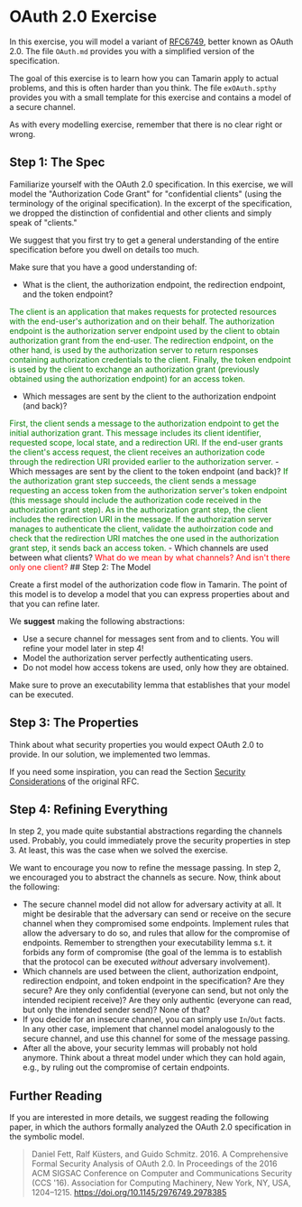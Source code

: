 # OAuth 2.0 Exercise

In this exercise, you will model a variant of [RFC6749](https://www.rfc-editor.org/rfc/rfc6749), better known as OAuth 2.0.
The file `OAuth.md` provides you with a simplified version of the specification.

The goal of this exercise is to learn how you can Tamarin apply to actual problems, and this is often harder than you think.
The file `exOAuth.spthy` provides you with a small template for this exercise and contains a model of a secure channel.

As with every modelling exercise, remember that there is no clear right or wrong.

## Step 1: The Spec

Familiarize yourself with the OAuth 2.0 specification.
In this exercise, we will model the "Authorization Code Grant" for "confidential clients" (using the terminology of the original specification).
In the excerpt of the specification, we dropped the distinction of confidential and other clients and simply speak of "clients."

We suggest that you first try to get a general understanding of the entire specification before you dwell on details too much.

Make sure that you have a good understanding of:

- What is the client, the authorization endpoint, the redirection endpoint, and the token endpoint?
<span style="color:green">
The client is an application that makes requests for protected resources with the end-user's authorization and on their behalf. The authorization endpoint is the authorization server endpoint used by the client to obtain authorization grant from the end-user. The redirection endpoint, on the other hand, is used by the authorization server to return responses containing authorization credentials to the client. Finally, the token endpoint is used by the client to exchange an authorization grant (previously obtained using the authorization endpoint) for an access token.  
</span>

- Which messages are sent by the client to the authorization endpoint (and back)?
<span style="color:green">
First, the client sends a message to the authorization endpoint to get the initial authorization grant. This message includes its client identifier, requested scope, local state, and a redirection URI. If the end-user grants the client's access request, the client receives an authorization code through the redirection URI provided earlier to the authorization server. 
</span>
- Which messages are sent by the client to the token endpoint (and back)?
<span style="color:green">
If the authorization grant step succeeds, the client sends a message requesting an access token from the authorization server's token endpoint (this message should include the authorization code received in the authorization grant step). As in the authorization grant step, the client includes the redirection URI in the message. If the authorization server manages to authenticate the client, validate the authoirzation code and check that the redirection URI matches the one used in the authorization grant step, it sends back an access token.
</span>
- Which channels are used between what clients?
<span style="color:red">
What do we mean by what channels? And isn't there only one client?
</span>
## Step 2: The Model

Create a first model of the authorization code flow in Tamarin.
The point of this model is to develop a model that you can express properties about and that you can refine later.

We **suggest** making the following abstractions:

- Use a secure channel for messages sent from and to clients.
You will refine your model later in step 4!
- Model the authorization server perfectly authenticating users.
- Do not model how access tokens are used, only how they are obtained.

Make sure to prove an executability lemma that establishes that your model can be executed.

## Step 3: The Properties

Think about what security properties you would expect OAuth 2.0 to provide.
In our solution, we implemented two lemmas.

If you need some inspiration, you can read the Section [Security Considerations](https://www.rfc-editor.org/rfc/rfc6749#section-10) of the original RFC.

## Step 4: Refining Everything

In step 2, you made quite substantial abstractions regarding the channels used.
Probably, you could immediately prove the security properties in step 3.
At least, this was the case when we solved the exercise.

We want to encourage you now to refine the message passing.
In step 2, we encouraged you to abstract the channels as secure.
Now, think about the following:

- The secure channel model did not allow for adversary activity at all.
It might be desirable that the adversary can send or receive on the secure channel when they compromised some endpoints.
Implement rules that allow the adversary to do so, and rules that allow for the compromise of endpoints.
Remember to strengthen your executability lemma s.t. it forbids any form of compromise (the goal of the lemma is to establish that the protocol can be executed *without* adversary involvement).
- Which channels are used between the client, authorization endpoint, redirection endpoint, and token endpoint in the specification?
Are they secure?
Are they only confidential (everyone can send, but not only the intended recipient receive)?
Are they only authentic (everyone can read, but only the intended sender send)?
None of that?
- If you decide for an insecure channel, you can simply use `In`/`Out` facts.
In any other case, implement that channel model analogously to the secure channel, and use this channel for some of the message passing.
- After all the above, your security lemmas will probably not hold anymore.
Think about a threat model under which they can hold again, e.g., by ruling out the compromise of certain endpoints.

## Further Reading

If you are interested in more details, we suggest reading the following paper, in which the authors formally analyzed the OAuth 2.0 specification in the symbolic model.

> Daniel Fett, Ralf Küsters, and Guido Schmitz. 2016. A Comprehensive Formal Security Analysis of OAuth 2.0. In Proceedings of the 2016 ACM SIGSAC Conference on Computer and Communications Security (CCS '16). Association for Computing Machinery, New York, NY, USA, 1204–1215. https://doi.org/10.1145/2976749.2978385
